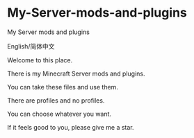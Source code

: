 # My-Server-mods-and-plugins
My Server mods and plugins


English/简体中文

Welcome to this place.

There is my Minecraft Server mods and plugins.

You can take these files and use them.

There are profiles and no profiles.

You can choose whatever you want.

If it feels good to you, please give me a star.
